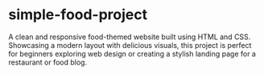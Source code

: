# simple-food-project
A clean and responsive food-themed website built using HTML and CSS. Showcasing a modern layout with delicious visuals, this project is perfect for beginners exploring web design or creating a stylish landing page for a restaurant or food blog.

